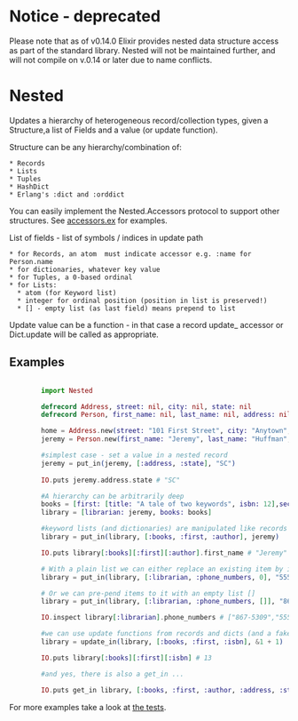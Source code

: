 # Notice - deprecated

Please note that as of v0.14.0 Elixir provides nested data structure access as part of the standard library. Nested will not be maintained further, and will not compile on v.0.14 or later due to name conflicts.

# Nested

  Updates a hierarchy of heterogeneous record/collection types, given a Structure,a list of Fields and a value (or update function).
  
  
  Structure can be any hierarchy/combination of:
  
    * Records    
    * Lists
    * Tuples
    * HashDict
    * Erlang's :dict and :orddict
   

  You can easily implement the Nested.Accessors protocol to support other structures. See [accessors.ex](lib/accessors.ex) for examples.


  List of fields - list of symbols / indices in update path
  
    * for Records, an atom  must indicate accessor e.g. :name for Person.name 
    * for dictionaries, whatever key value
    * for Tuples, a 0-based ordinal
    * for Lists: 
      * atom (for Keyword list)
      * integer for ordinal position (position in list is preserved!)
      * [] - empty list (as last field) means prepend to list

  Update value can be a function - in that case a record update_ accessor or Dict.update will
  be called as appropriate.

## Examples 

```elixir

        import Nested

        defrecord Address, street: nil, city: nil, state: nil
        defrecord Person, first_name: nil, last_name: nil, address: nil, phone_numbers: nil

        home = Address.new(street: "101 First Street", city: "Anytown", state: "Denial")
        jeremy = Person.new(first_name: "Jeremy", last_name: "Huffman", address: home, phone_numbers: ["867-5309"])

        #simplest case - set a value in a nested record
        jeremy = put_in(jeremy, [:address, :state], "SC")
        
        IO.puts jeremy.address.state # "SC"

        #A hierarchy can be arbitrarily deep
        books = [first: [title: "A tale of two keywords", isbn: 12],second: [title: "For whom the code flows", isbn: 93]]
        library = [librarian: jeremy, books: books]

        #keyword lists (and dictionaries) are manipulated like records
        library = put_in(library, [:books, :first, :author], jeremy)

        IO.puts library[:books][:first][:author].first_name # "Jeremy"

        # With a plain list we can either replace an existing item by its ordinal index
        library = put_in(library, [:librarian, :phone_numbers, 0], "555-9191")

        # Or we can pre-pend items to it with an empty list []
        library = put_in(library, [:librarian, :phone_numbers, []], "867-5309")

        IO.inspect library[:librarian].phone_numbers # ["867-5309","555-9191"]

        #we can use update functions from records and dicts (and a fake one for lists)
        library = update_in(library, [:books, :first, :isbn], &1 + 1)

        IO.puts library[:books][:first][:isbn] # 13

        #and yes, there is also a get_in ...

        IO.puts get_in library, [:books, :first, :author, :address, :street] # 101 First Street
```

For more examples take a look at [the tests](test/nested_test.exs).
